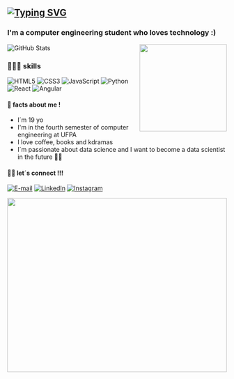 [![Typing SVG](https://readme-typing-svg.demolab.com?font=Noto+Sans+MonoPause&weight=700&size=24&duration=4999&pause=1000&color=ffafcc&&vCenter=true&width=435&lines=Hi!+I%C2%B4m+Thalia++%F0%9F%9A%80)](https://git.io/typing-svg)
---
###  I'm a computer engineering student who loves technology :)
<img align="right" height="200px" src='https://i.pinimg.com/originals/7d/07/a2/7d07a255678962d30d8717dcf5dbd266.gif'/>

![GitHub Stats](https://github-readme-stats.vercel.app/api?username=thaliaramoss&hide_title=true&theme=transparent&bg_color=000&border_color=ffafcc&show_icons=true&icon_color=ffafcc&title_color=ffafcc&text_color=fff)

### 👩🏻‍💻 skills
![HTML5](https://img.shields.io/badge/HTML5-000?style=for-the-badge&logo=html5&logoColor=ffafcc)
![CSS3](https://img.shields.io/badge/CSS3-000?style=for-the-badge&logo=css3&logoColor=ffafcc)
![JavaScript](https://img.shields.io/badge/JavaScript-000?style=for-the-badge&logo=javascript&logoColor=ffafcc)
![Python](https://img.shields.io/badge/Python-000?style=for-the-badge&logo=python&logoColor=ffafcc)
![React](https://img.shields.io/badge/React-000?style=for-the-badge&logo=react&logoColor=ffafcc)
![Angular](https://img.shields.io/badge/Angular-000?style=for-the-badge&logo=angular&logoColor=ffafcc)

#### 🪩 facts about me !
- I´m 19 yo
- I'm in the fourth semester of computer engineering at UFPA
- I love coffee, books and kdramas
- I´m passionate about data science and I want to become a data scientist in the future 🤞🏻


#### 👋🏻 let´s connect !!!
[![E-mail](https://img.shields.io/badge/-Email-000?style=for-the-badge&logo=microsoft-outlook&logoColor=ffafcc&color:ff5d8f)](mailto:thzliaramos@gmail.com)
[![LinkedIn](https://img.shields.io/badge/-LinkedIn-000?style=for-the-badge&logo=linkedin&logoColor=ffafcc&color:ff5d8f)](www.linkedin.com/in/thaliaramoss)
[![Instagram](https://img.shields.io/badge/-Instagram-000?style=for-the-badge&logo=instagram&logoColor=ffafcc&color:ff5d8f)](https://www.instagram.com/thzliaa/)

<img width="100%" height="400px" src="https://i.pinimg.com/originals/d0/bf/c7/d0bfc76da6de38f91bcec23efe85082a.gif"/>
